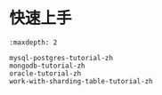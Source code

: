# 快速上手

```{toctree}
:maxdepth: 2

mysql-postgres-tutorial-zh
mongodb-tutorial-zh
oracle-tutorial-zh
work-with-sharding-table-tutorial-zh
```